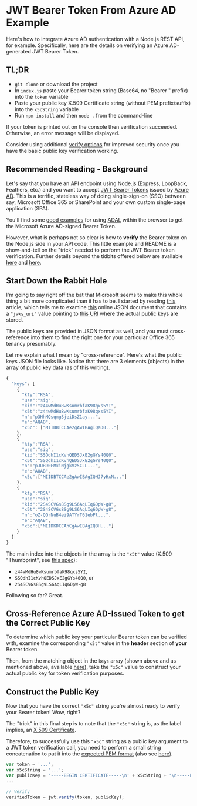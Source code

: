 # JWT Bearer Token From Azure AD Example

Here's how to integrate Azure AD authentication with a Node.js REST API, for example. Specifically, here are the details on verifying an Azure AD-generated JWT Bearer Token.

## TL;DR

- `git clone` or download the project
- In `index.js` paste your Bearer token string (Base64, no "Bearer " prefix) into the `token` variable
- Paste your public key X.509 Certificate string (without PEM prefix/suffix) into the `x5cString` variable
- Run `npm install` and then `node .` from the command-line

If your token is printed out on the console then verification succeeded. Otherwise, an error message will be displayed.

Consider using additional [verify options](https://github.com/auth0/node-jsonwebtoken#jwtverifytoken-secretorpublickey-options-callback) for improved security once you have the basic public key verification working.

## Recommended Reading - Background

Let's say that you have an API endpoint using Node.js (Express, LoopBack, Feathers, etc.) and you want to accept [JWT Bearer Tokens](https://jwt.io/introduction/#how-do-json-web-tokens-work-) issued by [Azure AD](https://docs.microsoft.com/en-us/azure/active-directory/develop/active-directory-dev-understanding-oauth2-implicit-grant). This is a terrific, stateless way of doing single-sign-on (SSO) between say, Microsoft Office 365 or SharePoint and your own custom single-page application (SPA).

You'll find some [good examples](https://github.com/matt-ankerson/vue-adal) for using [ADAL](https://github.com/AzureAD/azure-activedirectory-library-for-js) within the browser to get the Microsoft Azure AD-signed Bearer Token.

However, what is perhaps not so clear is how to **verify** the Bearer token on the Node.js side in your API code. This little example and README is a show-and-tell on the "trick" needed to perform the JWT Bearer token verification. Further details beyond the tidbits offered below are available [here](https://tools.ietf.org/html/rfc7517) and [here](https://auth0.com/docs/jwks).

## Start Down the Rabbit Hole

I'm going to say right off the bat that Microsoft seems to make this whole thing a bit more complicated than it has to be. I started by reading [this](https://docs.microsoft.com/en-us/azure/active-directory/develop/active-directory-token-and-claims#validating-tokens) article, which tells me to examine [this](https://login.microsoftonline.com/common/.well-known/openid-configuration) online JSON document that contains a `"jwks_uri"` value pointing to [this URI](https://login.microsoftonline.com/common/discovery/keys) where the actual public keys are stored.

The public keys are provided in JSON format as well, and you must cross-reference into them to find the right one for your particular Office 365 tenancy presumably.

Let me explain what I mean by "cross-reference". Here's what the public keys JSON file looks like. Notice that there are 3 elements (objects) in the array of public key data (as of this writing).

```javascript
{
  "keys": [
    {
      "kty":"RSA",
      "use":"sig",
      "kid":"z44wMdHu8wKsumrbfaK98qxs5YI",
      "x5t":"z44wMdHu8wKsumrbfaK98qxs5YI",
      "n":"p3HhMQsqmgSjeiDsZ1ay...",
      "e":"AQAB",
      "x5c": ["MIIDBTCCAe2gAwIBAgIQaD0..."]
    },
    {
      "kty":"RSA",
      "use":"sig",
      "kid":"SSQdhI1cKvhQEDSJxE2gGYs40Q0",
      "x5t":"SSQdhI1cKvhQEDSJxE2gGYs40Q0",
      "n":"pJUB90EMxiNjgkVz5CLL...",
      "e":"AQAB",
      "x5c":["MIIDBTCCAe2gAwIBAgIQHJ7yHxN..."]
    },
    {
      "kty":"RSA",
      "use":"sig",
      "kid":"2S4SCVGs8Sg9LS6AqLIq6DpW-g8",
      "x5t":"2S4SCVGs8Sg9LS6AqLIq6DpW-g8",
      "n":"oZ-QQrNuB4ei9ATYrT61ebPt...",
      "e":"AQAB",
      "x5c":["MIIDKDCCAhCgAwIBAgIQBH..."]
    }
  ]
}
```

The main index into the objects in the array is the `"x5t"` value (X.509 "Thumbprint", see [this spec](https://tools.ietf.org/html/draft-ietf-jose-json-web-signature-31#page-12)):

- `z44wMdHu8wKsumrbfaK98qxs5YI`,
- `SSQdhI1cKvhQEDSJxE2gGYs40Q0`, or
- `2S4SCVGs8Sg9LS6AqLIq6DpW-g8`

Following so far? Great.

## Cross-Reference Azure AD-Issued Token to get the Correct Public Key

To determine which public key your particular Bearer token can be verified with, examine the corresponding `"x5t"` value in the **header** section of **your** Bearer token.

Then, from the matching object in the `keys` array (shown above and as mentioned above, available [here](https://login.microsoftonline.com/common/discovery/keys)), take the `"x5c"` value to construct your actual public key for token verification purposes.

## Construct the Public Key

Now that you have the correct `"x5c"` string you're almost ready to verify your Bearer token! Wow, right?

The "trick" in this final step is to note that the `"x5c"` string is, as the label implies, an [X.509 Certificate](https://en.wikipedia.org/wiki/X.509).

Therefore, to successfully use this `"x5c"` string as a public key argument to a JWT token verification call, you need to perform a small string concatenation to put it into the [expected PEM format](https://en.wikipedia.org/wiki/X.509#Certificate_filename_extensions) (also see [here](https://en.wikipedia.org/wiki/Privacy-enhanced_Electronic_Mail)).

```javascript
var token = '...';
var x5cString = '...';
var publicKey = '-----BEGIN CERTIFICATE-----\n' + x5cString + '\n-----END CERTIFICATE-----';
...

// Verify
verifiedToken = jwt.verify(token, publicKey);

```

